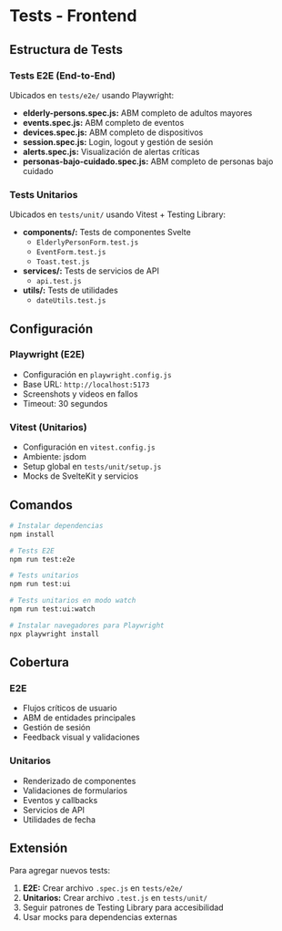 # Tests - Frontend

## Estructura de Tests

### Tests E2E (End-to-End)
Ubicados en `tests/e2e/` usando Playwright:
- **elderly-persons.spec.js:** ABM completo de adultos mayores
- **events.spec.js:** ABM completo de eventos
- **devices.spec.js:** ABM completo de dispositivos
- **session.spec.js:** Login, logout y gestión de sesión
- **alerts.spec.js:** Visualización de alertas críticas
- **personas-bajo-cuidado.spec.js:** ABM completo de personas bajo cuidado

### Tests Unitarios
Ubicados en `tests/unit/` usando Vitest + Testing Library:
- **components/:** Tests de componentes Svelte
  - `ElderlyPersonForm.test.js`
  - `EventForm.test.js`
  - `Toast.test.js`
- **services/:** Tests de servicios de API
  - `api.test.js`
- **utils/:** Tests de utilidades
  - `dateUtils.test.js`

## Configuración

### Playwright (E2E)
- Configuración en `playwright.config.js`
- Base URL: `http://localhost:5173`
- Screenshots y videos en fallos
- Timeout: 30 segundos

### Vitest (Unitarios)
- Configuración en `vitest.config.js`
- Ambiente: jsdom
- Setup global en `tests/unit/setup.js`
- Mocks de SvelteKit y servicios

## Comandos

```bash
# Instalar dependencias
npm install

# Tests E2E
npm run test:e2e

# Tests unitarios
npm run test:ui

# Tests unitarios en modo watch
npm run test:ui:watch

# Instalar navegadores para Playwright
npx playwright install
```

## Cobertura

### E2E
- Flujos críticos de usuario
- ABM de entidades principales
- Gestión de sesión
- Feedback visual y validaciones

### Unitarios
- Renderizado de componentes
- Validaciones de formularios
- Eventos y callbacks
- Servicios de API
- Utilidades de fecha

## Extensión

Para agregar nuevos tests:
1. **E2E:** Crear archivo `.spec.js` en `tests/e2e/`
2. **Unitarios:** Crear archivo `.test.js` en `tests/unit/`
3. Seguir patrones de Testing Library para accesibilidad
4. Usar mocks para dependencias externas 